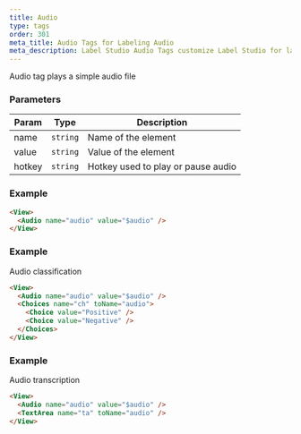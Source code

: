 ```yaml
---
title: Audio
type: tags
order: 301
meta_title: Audio Tags for Labeling Audio
meta_description: Label Studio Audio Tags customize Label Studio for labeling audio for machine learning and data science projects.
---
```


Audio tag plays a simple audio file

### Parameters

| Param | Type | Description |
| --- | --- | --- |
| name | <code>string</code> | Name of the element |
| value | <code>string</code> | Value of the element |
| hotkey | <code>string</code> | Hotkey used to play or pause audio |

### Example
```html
<View>
  <Audio name="audio" value="$audio" />
</View>
```
### Example

Audio classification

```html
<View>
  <Audio name="audio" value="$audio" />
  <Choices name="ch" toName="audio">
    <Choice value="Positive" />
    <Choice value="Negative" />
  </Choices>
</View>
```
### Example

Audio transcription

```html
<View>
  <Audio name="audio" value="$audio" />
  <TextArea name="ta" toName="audio" />
</View>
```
